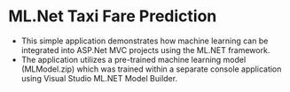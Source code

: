 # ML.Net Taxi Fare Prediction

* This simple application demonstrates how machine learning can be integrated into ASP.Net MVC projects using the ML.NET framework. 
* The application utilizes a pre-trained machine learning model (MLModel.zip) which was trained within a separate console application using Visual Studio ML.NET Model Builder.
